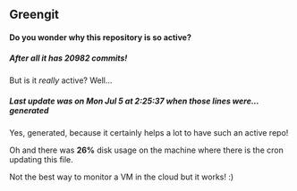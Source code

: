 ## Greengit

#### Do you wonder why this repository is so active?

##### After all it has 20982 commits!

But is it *really* active? Well...

##### Last update was on Mon Jul 5 at 2:25:37 when those lines were... generated

Yes, generated, because it certainly helps a lot to have such an active repo!

Oh and there was **26%** disk usage on the machine
where there is the cron updating this file.

Not the best way to monitor a VM in the cloud but it works! :)
